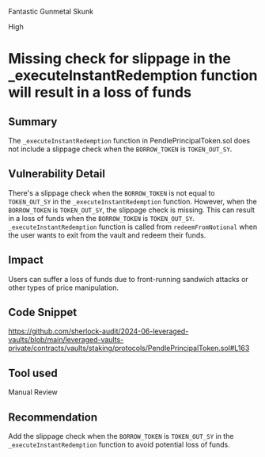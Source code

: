 Fantastic Gunmetal Skunk

High

# Missing check for slippage in the _executeInstantRedemption function will result in a loss of funds

## Summary
The `_executeInstantRedemption` function in PendlePrincipalToken.sol does not include a slippage check when the `BORROW_TOKEN` is `TOKEN_OUT_SY`.

## Vulnerability Detail
There's a slippage check when the `BORROW_TOKEN` is not equal to `TOKEN_OUT_SY` in the `_executeInstantRedemption` function.
However, when the `BORROW_TOKEN` is `TOKEN_OUT_SY`, the slippage check is missing.
This can result in a loss of funds when the `BORROW_TOKEN` is `TOKEN_OUT_SY`.
`_executeInstantRedemption` function is called from `redeemFromNotional` when the user wants to exit from the vault and redeem their funds.

## Impact
Users can suffer a loss of funds due to front-running sandwich attacks or other types of price manipulation.

## Code Snippet
https://github.com/sherlock-audit/2024-06-leveraged-vaults/blob/main/leveraged-vaults-private/contracts/vaults/staking/protocols/PendlePrincipalToken.sol#L163

## Tool used
Manual Review

## Recommendation
Add the slippage check when the `BORROW_TOKEN` is `TOKEN_OUT_SY` in the `_executeInstantRedemption` function to avoid potential loss of funds.

